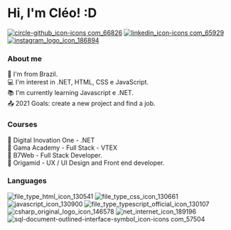   
# Hi, I'm Cléo! :D

<a href="https://github.com/cleosilva">![circle-github_icon-icons com_66826](https://user-images.githubusercontent.com/82469705/126402377-385434fa-7865-471b-9803-deead7ce5627.png)</a>
<a href="https://www.linkedin.com/in/cleo-silva/">![linkedin_icon-icons com_65929](https://user-images.githubusercontent.com/82469705/126404092-3d71051b-4898-48c7-9e7e-2df3bc66f2a3.png)
</a>
<a href="https://www.instagram.com/cleo.s.faria/">![instagram_logo_icon_186894](https://user-images.githubusercontent.com/82469705/126404353-a56c8c1d-02e3-4d10-82aa-9ed36c5a48fd.png)
</a>

### About me
🏡 I'm from Brazil.</br>
💻 I'm interest in .NET, HTML, CSS e JavaScript.</br>
📚 I'm currently learning Javascript e .NET.</br>
📤 2021 Goals: create a new project and find a job. 

### Courses
📖 Digital Inovation One - .NET</br>
📖 Gama Academy - Full Stack - VTEX</br>
📖 B7Web - Full Stack Developer.</br>
📖 Origamid - UX / UI Design and Front end developer.

### Languages
![file_type_html_icon_130541](https://user-images.githubusercontent.com/82469705/126480966-33703b46-d67a-4463-9863-cc6d518c168a.png) 
![file_type_css_icon_130661](https://user-images.githubusercontent.com/82469705/126481232-6e64963d-4e63-4a64-9aab-69de29f68687.png)
![javascript_icon_130900](https://user-images.githubusercontent.com/82469705/126481195-97810991-5284-4322-9664-0b99097e9929.png)
![file_type_typescript_official_icon_130107](https://user-images.githubusercontent.com/82469705/126481497-f080ce11-8d7a-4fd2-bdca-b7f5a729221e.png)
![csharp_original_logo_icon_146578](https://user-images.githubusercontent.com/82469705/131224156-62b937e6-a9d1-471d-9c96-931a3ac32324.png)
![net_internet_icon_189196](https://user-images.githubusercontent.com/82469705/131224277-1f1173de-d6e0-44de-9115-ffb40c884635.png)
![sql-document-outlined-interface-symbol_icon-icons com_57504](https://user-images.githubusercontent.com/82469705/131224347-8113df87-1206-4c4a-95b2-f60f56efe376.png)















